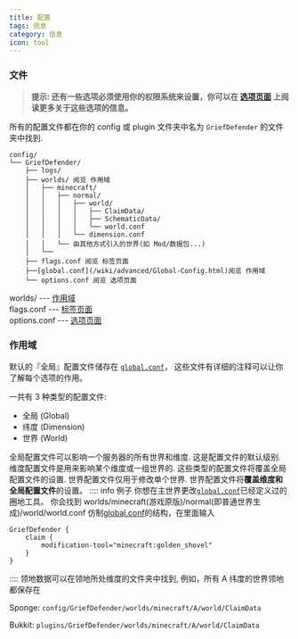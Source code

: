 ```yaml
---
title: 配置
tags: 信息
category: 信息
icon: tool
---
```


### 文件

> **提示: 还有一些选项必须使用你的权限系统来设置，你可以在 [选项页面](./feature) 上阅读更多关于这些选项的信息。**

所有的配置文件都在你的 config 或 plugin 文件夹中名为 `GriefDefender` 的文件夹中找到.

```
config/
└── GriefDefender/
    ├── logs/
    ├── worlds/ 阅览 作用域
    │   ├── minecraft/
    │   │   ├── normal/
    │   │   │   ├── world/
    │   │   │   │   ├── ClaimData/
    │   │   │   │   ├── SchematicData/
    │   │   │   │   └── world.conf
    │   │   │   └── dimension.conf
    │   │   └── 由其他方式引入的世界(如 Mod/数据包...)
    │   └── 
    ├── flags.conf 阅览 标签页面
    ├──[global.conf](/wiki/advanced/Global-Config.html)阅览 作用域
    └── options.conf 阅览 选项页面
```
worlds/ --- [作用域](#作用域)
<br>flags.conf --- [标签页面](./advanced/flags.html/#配置选章-flags-conf)
<br>options.conf --- [选项页面](./advanced/options)

### 作用域
默认的『全局』配置文件储存在 [`global.conf`](/wiki/advanced/Global-Config.html)，
这些文件有详细的注释可以让你了解每个选项的作用。

一共有 3 种类型的配置文件:
* 全局 (Global)
* 纬度 (Dimension)
* 世界 (World)

全局配置文件可以影响一个服务器的所有世界和维度. 这是配置文件的默认级别.
维度配置文件是用来影响某个维度或一组世界的. 这些类型的配置文件将覆盖全局配置文件的设置. 世界配置文件仅用于修改单个世界.
世界配置文件将**覆盖维度和全局配置文件**的设置。
:::: info 例子
你想在主世界更改[`global.conf`](/wiki/advanced/Global-Config.html)已经定义过的圈地工具。
你会找到 worlds/minecraft(游戏原版)/normal(即普通世界生成)/world/world.conf
仿制[global.conf](/wiki/advanced/Global-Config.html)的结构，在里面输入
```
GriefDefender {
    claim {
        modification-tool="minecraft:golden_shovel"
    }
}
```
::::
领地数据可以在领地所处维度的文件夹中找到, 例如，所有 A 纬度的世界领地都保存在

Sponge: `config/GriefDefender/worlds/minecraft/A/world/ClaimData`

Bukkit: `plugins/GriefDefender/worlds/minecraft/A/world/ClaimData`